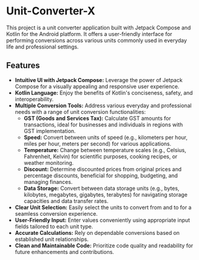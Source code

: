 # Unit-Converter-X

This project is a unit converter application built with Jetpack Compose and Kotlin for the Android platform. It offers a user-friendly interface for performing conversions across various units commonly used in everyday life and professional settings.

## Features

* **Intuitive UI with Jetpack Compose:** Leverage the power of Jetpack Compose for a visually appealing and responsive user experience.
* **Kotlin Language:** Enjoy the benefits of Kotlin's conciseness, safety, and interoperability.
* **Multiple Conversion Tools:** Address various everyday and professional needs with a range of unit conversion functionalities:
    * **GST (Goods and Services Tax):** Calculate GST amounts for transactions, ideal for businesses and individuals in regions with GST implementation.
    * **Speed:** Convert between units of speed (e.g., kilometers per hour, miles per hour, meters per second) for various applications.
    * **Temperature:** Change between temperature scales (e.g., Celsius, Fahrenheit, Kelvin) for scientific purposes, cooking recipes, or weather monitoring.
    * **Discount:** Determine discounted prices from original prices and percentage discounts, beneficial for shopping, budgeting, and managing finances.
    * **Data Storage:** Convert between data storage units (e.g., bytes, kilobytes, megabytes, gigabytes, terabytes) for navigating storage capacities and data transfer rates.
* **Clear Unit Selection:** Easily select the units to convert from and to for a seamless conversion experience.
* **User-Friendly Input:** Enter values conveniently using appropriate input fields tailored to each unit type.
* **Accurate Calculations:** Rely on dependable conversions based on established unit relationships.
* **Clean and Maintainable Code:** Prioritize code quality and readability for future enhancements and contributions.
